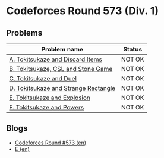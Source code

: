 # Codeforces Round 573 (Div. 1)

## Problems

|Problem name|Status|
|------------|---------|
| [A. Tokitsukaze and Discard Items](problems/A._Tokitsukaze_and_Discard_Items.md)|NOT OK|
| [B. Tokitsukaze, CSL and Stone Game](problems/B._Tokitsukaze,_CSL_and_Stone_Game.md)|NOT OK|
| [C. Tokitsukaze and Duel](problems/C._Tokitsukaze_and_Duel.md)|NOT OK|
| [D. Tokitsukaze and Strange Rectangle](problems/D._Tokitsukaze_and_Strange_Rectangle.md)|NOT OK|
| [E. Tokitsukaze and Explosion](problems/E._Tokitsukaze_and_Explosion.md)|NOT OK|
| [F. Tokitsukaze and Powers](problems/F._Tokitsukaze_and_Powers.md)|NOT OK|
## Blogs

- [Codeforces Round #573 (en)](blogs/Codeforces_Round_573_(en).md)
- [E (en)](blogs/E_(en).md)
